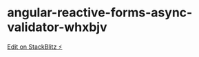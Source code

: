 # angular-reactive-forms-async-validator-whxbjv

[Edit on StackBlitz ⚡️](https://stackblitz.com/edit/angular-reactive-forms-async-validator-whxbjv)